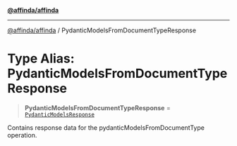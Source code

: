 [**@affinda/affinda**](../README.md)

***

[@affinda/affinda](../globals.md) / PydanticModelsFromDocumentTypeResponse

# Type Alias: PydanticModelsFromDocumentTypeResponse

> **PydanticModelsFromDocumentTypeResponse** = [`PydanticModelsResponse`](../interfaces/PydanticModelsResponse.md)

Contains response data for the pydanticModelsFromDocumentType operation.
